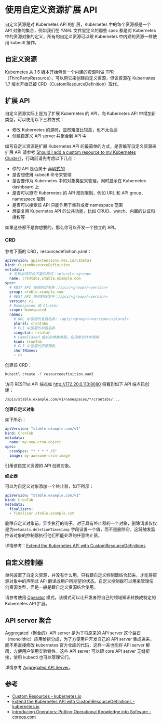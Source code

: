 # 使用自定义资源扩展 API

自定义资源是对 Kubernetes API 的扩展，Kubernetes 中的每个资源都是一个 API 对象的集合，例如我们在 YAML 文件里定义的那些 spec 都是对 Kubernetes 中的资源对象的定义，所有的自定义资源可以跟 Kubernetes 中内建的资源一样使用 kubectl 操作。

## 自定义资源

Kubernetes 从 1.6 版本开始包含一个内建的资源叫做 TPR（ThirdPartyResource），可以用它来创建自定义资源，但该资源在 Kubernetes 1.7 版本开始已被 CRD（CustomResourceDefinition）取代。

## 扩展 API

自定义资源实际上是为了扩展 Kubernetes 的 API，向 Kubernetes API 中增加新类型，可以使用以下三种方式：

- 修改 Kubernetes 的源码，显然难度比较高，也不太合适
- 创建自定义 API server 并聚合到 API 中

编写自定义资源是扩展 Kubernetes API 的最简单的方式，是否编写自定义资源来扩展 API 请参考 [Should I add a custom resource to my Kubernetes Cluster?](https://kubernetes.io/docs/concepts/api-extension/custom-resources/)，行动前请先考虑以下几点：

- 你的 API 是否属于 [声明式的](https://kubernetes.io/docs/concepts/api-extension/custom-resources/#declarative-apis)
- 是否想使用 kubectl 命令来管理
- 是否要作为 Kubernetes 中的对象类型来管理，同时显示在 Kubernetes dashboard 上
- 是否可以遵守 Kubernetes 的 API 规则限制，例如 URL 和 API group、namespace 限制
- 是否可以接受该 API 只能作用于集群或者 namespace 范围
- 想要复用 Kubernetes API 的公共功能，比如 CRUD、watch、内置的认证和授权等

如果这些都不是你想要的，那么你可以开发一个独立的 API。

### CRD

参考下面的 CRD，resourcedefinition.yaml：

```yaml
apiVersion: apiextensions.k8s.io/v1beta1
kind: CustomResourceDefinition
metadata:
  # 名称必须符合下面的格式：<plural>.<group>
  name: crontabs.stable.example.com
spec:
  # REST API 使用的组名称：/apis/<group>/<version>
  group: stable.example.com
  # REST API 使用的版本号：/apis/<group>/<version>
  version: v1
  # Namespaced 或 Cluster
  scope: Namespaced
  names:
    # URL 中使用的复数名称: /apis/<group>/<version>/<plural>
    plural: crontabs
    # CLI 中使用的单数名称
    singular: crontab
    # CamelCased 格式的单数类型。在清单文件中使用
    kind: CronTab
    # CLI 中使用的资源简称
    shortNames:
    - ct
```

创建该 CRD：

```bash
kubectl create -f resourcedefinition.yaml
```

访问 RESTful API 端点如 <http://172.20.0.113:8080> 将看到如下 API 端点已创建：

```bash
/apis/stable.example.com/v1/namespaces/*/crontabs/...
```

**创建自定义对象**

如下所示：

```yaml
apiVersion: "stable.example.com/v1"
kind: CronTab
metadata:
  name: my-new-cron-object
spec:
  cronSpec: "* * * * /5"
  image: my-awesome-cron-image
```

引用该自定义资源的 API 创建对象。

**终止器**

可以为自定义对象添加一个终止器，如下所示：

```yaml
apiVersion: "stable.example.com/v1"
kind: CronTab
metadata:
  finalizers:
  - finalizer.stable.example.com
```

删除自定义对象前，异步执行的钩子。对于具有终止器的一个对象，删除请求仅仅是为`metadata.deletionTimestamp` 字段设置一个值，而不是删除它，这将触发监控该对象的控制器执行他们所能处理的任意终止器。

详情参考：[Extend the Kubernetes API with CustomResourceDefinitions](https://kubernetes.io/docs/tasks/access-kubernetes-api/extend-api-custom-resource-definitions/)

## 自定义控制器

单纯设置了自定义资源，并没有什么用，只有跟自定义控制器结合起来，才能将资源对象中的声明式 API 翻译成用户所期望的状态。自定义控制器可以用来管理任何资源类型，但是一般是跟自定义资源结合使用。

请参考使用 [Operator](https://coreos.com/blog/introducing-operators.html) 模式，该模式可以让开发者将自己的领域知识转换成特定的 Kubernetes API 扩展。

## API server 聚合

Aggregated（聚合的）API  server 是为了将原来的 API server 这个巨石（monolithic）应用给拆分成，为了方便用户开发自己的 API server 集成进来，而不用直接修改 kubernetes 官方仓库的代码，这样一来也能将 API server 解耦，方便用户使用实验特性。这些 API server 可以跟 core API server 无缝衔接，使用 kubectl 也可以管理它们。

详情参考 [Aggregated API Server](aggregated-api-server.md)。

## 参考

- [Custom Resources - kubernetes.io](https://kubernetes.io/docs/concepts/api-extension/custom-resources/)
- [Extend the Kubernetes API with CustomResourceDefinitions - kubernetes.io](https://kubernetes.io/docs/tasks/access-kubernetes-api/extend-api-custom-resource-definitions/)
- [Introducing Operators: Putting Operational Knowledge into Software - coreos.com](https://coreos.com/blog/introducing-operators.html)